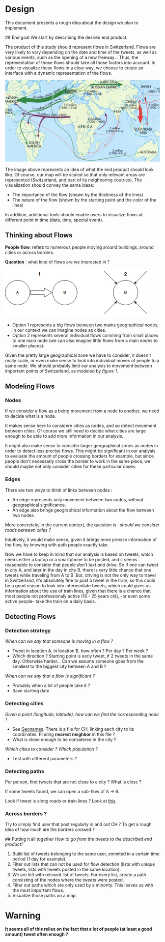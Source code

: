 # Design
This document presents a rough idea about the design we plan to implement.

## End goal
We start by describing the desired end product.

The product of this study should represent flows in Switzerland. 
Flows are very likely to vary depending on the date and time of the tweets, as well as various
events, such as the opening of a new freeway... Thus, the representation of those flows should take all those factors into account.
In order to visualize these flows in a clear way, we choose to create an interface with a dynamic representation of the flows. 

![flows](assets/product_example.png)

The image above represents an idea of what the end product should look like. Of course, our map will be scaled so that only relevant areas are represented (Switzerland, and part of its neighboring coutries).
The visualization should convey the same ideas:
- The importance of the flow (shown by the thickness of the lines)
- The nature of the flow (shown by the starting point and the color of the lines)

In addition, additional tools should enable users to visualize flows at different point in time (date, time, special event).


## Thinking about Flows 

**People flow**: refers to numerous people moving around buildings, around cities or across borders. 

**Question** : what kind of flows are we interested in ?

![flows](assets/flows.png)

* Option 1 represents a big flows between two mains geographical nodes, in our context we can imagine nodes as cities. 
* Option 2 represents several individual flows comming from small places to one main node (we can also imagine little flows from a main nodes to smaller places).

Given the pretty large geographical zone we have to consider, it doesn't really scale, or even make sense to look into individual moves of people to a same node. We should probably limit our analysis to movement between important points of Switzerland, as modeled by *figure 1*.

## Modeling Flows
### Nodes
If we consider a flow as a being movement from a node to another, we need to decide what is a node. 

It makes sense here to considere cities as nodes, and so detect movement between cities. Of course we still need to decide what cities are large enough to be able to add more information in our analysis.

It might also make sense to consider larger geographical zones as nodes in order to detect less precise flows. This might be significant in our analysis to evaluate the amount of people crossing borders for example, but since people don't necessarly cross the border to work in the same place, we should maybe not only consider cities for these particular cases.

### Edges
There are two ways to think of links between nodes : 

* An edge represents only movement between two nodes, without geographical significance. 
* An edge also brings geographical information about the flow between two nodes. 

More concretely, in the current context, the question is : *should we consider roads between cities ?*

Intuitively, it would make sense, given it brings more precise information of the flow, by knowing with path people exactly take.

Now we have to keep in mind that our analysis is based on tweets, which needs either a laptop or a smartphone to be posted, and it seems reasonable to consider that people *don't text and drive*. So if one can tweet in city A, and later in the day in city B, there is very little chance that one tweets while traveling from A to B. 
*But*, driving is not the only way to travel in Switzerland, it's absolutely fine to post a tweet in the train, so this could be a good reason to look into intermediate tweets, which could gives us information about the use of train lines, given that there is a chance that most people not professionaly active (16 - 25 years old), -or even some active people- take the train on a daily basis. 

## Detecting Flows
### Detection strategy 
*When can we say that someone is moving in a flow ?*

* Tweet in location A, in location B, how often ? Per day ? Per week ?  
* Which direction ? Starting point is early tweet, if 2 tweets in the same day. Otherwise harder... Can we assume someone goes from the smallest to the biggest city between A and B ?

*When can we say that a flow is significant ?*

* Probably when a lot of people take it ?
* Save starting date 

### Detecting cities
*Given a point (longitude, latitude), how can we find the corresponding node ?*

* See [Geonames](http://download.geonames.org/export/dump/). There is a file for CH, linking each city to its coordinates. Finding **nearest neighbor** in this file ?
* What is close enough to be considered in the city ?

*Which cities to consider ? Which population ?*

* Test with different parameters ?

### Detecting paths
Per person, find tweets that are not close to a city ? What is close ?

If some tweets found, we can open a sub-flow of A -> B. 

Look if tweet is along roads or train lines ? Look at [this](https://github.com/vasile/transit-map/blob/master/api/geojson/edges.geojson).

### Across borders ?
Try to simply find user that post regularly in and out CH ? To get a rough idea of how much are the borders crossed ?

## Putting it all together
*How to go from the tweets to the described end product?*

1. Build list of tweets belonging to the same user, emmited in a certain time period (1 day for example).
2. Filter out lists that can not be used for flow detection (lists with unique tweets, lists with tweets posted in the same location).
3. We are left with relevant list of tweets. For every list, create a path consisting of the nodes where the tweets were posted.
4. Filter out paths which are only used by a minority. This leaves us with the most important flows.
5. Visualize those paths on a map.

# Warning
**It seems all of this relies on the fact that a lot of people (at least a good amount) tweet often enough ?**